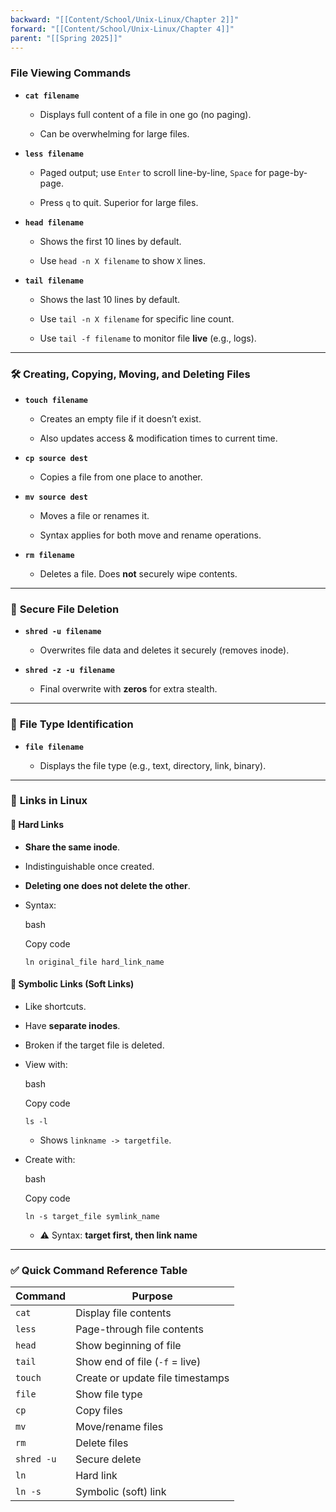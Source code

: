 ```yaml
---
backward: "[[Content/School/Unix-Linux/Chapter 2]]"
forward: "[[Content/School/Unix-Linux/Chapter 4]]"
parent: "[[Spring 2025]]"
---
```

### **File Viewing Commands**

- **`cat filename`**
    
    - Displays full content of a file in one go (no paging).
        
    - Can be overwhelming for large files.
        
- **`less filename`**
    
    - Paged output; use `Enter` to scroll line-by-line, `Space` for page-by-page.
        
    - Press `q` to quit. Superior for large files.
        
- **`head filename`**
    
    - Shows the first 10 lines by default.
        
    - Use `head -n X filename` to show `X` lines.
        
- **`tail filename`**
    
    - Shows the last 10 lines by default.
        
    - Use `tail -n X filename` for specific line count.
        
    - Use `tail -f filename` to monitor file **live** (e.g., logs).
        

---

### 🛠️ **Creating, Copying, Moving, and Deleting Files**

- **`touch filename`**
    
    - Creates an empty file if it doesn’t exist.
        
    - Also updates access & modification times to current time.
        
- **`cp source dest`**
    
    - Copies a file from one place to another.
        
- **`mv source dest`**
    
    - Moves a file or renames it.
        
    - Syntax applies for both move and rename operations.
        
- **`rm filename`**
    
    - Deletes a file. Does **not** securely wipe contents.
        

---

### 🔐 **Secure File Deletion**

- **`shred -u filename`**
    
    - Overwrites file data and deletes it securely (removes inode).
        
- **`shred -z -u filename`**
    
    - Final overwrite with **zeros** for extra stealth.
        

---

### 🧪 **File Type Identification**

- **`file filename`**
    
    - Displays the file type (e.g., text, directory, link, binary).
        

---

### 🔗 **Links in Linux**

#### 🔹 Hard Links

- **Share the same inode**.
    
- Indistinguishable once created.
    
- **Deleting one does not delete the other**.
    
- Syntax:
    
    bash
    
    Copy code
    
    `ln original_file hard_link_name`
    

#### 🔹 Symbolic Links (Soft Links)

- Like shortcuts.
    
- Have **separate inodes**.
    
- Broken if the target file is deleted.
    
- View with:
    
    bash
    
    Copy code
    
    `ls -l`
    
    - Shows `linkname -> targetfile`.
        
- Create with:
    
    bash
    
    Copy code
    
    `ln -s target_file symlink_name`
    
    - ⚠️ Syntax: **target first, then link name**
        

---

### ✅ **Quick Command Reference Table**

|Command|Purpose|
|---|---|
|`cat`|Display file contents|
|`less`|Page-through file contents|
|`head`|Show beginning of file|
|`tail`|Show end of file (`-f` = live)|
|`touch`|Create or update file timestamps|
|`file`|Show file type|
|`cp`|Copy files|
|`mv`|Move/rename files|
|`rm`|Delete files|
|`shred -u`|Secure delete|
|`ln`|Hard link|
|`ln -s`|Symbolic (soft) link|
